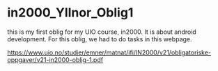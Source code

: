 # in2000_Yllnor_Oblig1

this is my first oblig for my UIO course, in2000. It is about android development. For this oblig, we had to do tasks in this webpage.

https://www.uio.no/studier/emner/matnat/ifi/IN2000/v21/obligatoriske-oppgaver/v21-in2000-oblig-1.pdf
